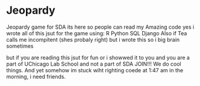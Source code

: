 # Jeopardy
 Jeopardy game for SDA its here so people can read my Amazing code
yes i wrote all of this jsut for the game using:
    R
    Python
    SQL
    Django
Also if Tea calls me incompitent (shes probaly right) but i wrote this so i big brain sometimes

but if you are reading this jsut for fun or i showwed it to you and you are a part of UChicago Lab School and not a part of SDA JOIN!!! We do cool things. 
And yet somehow im stuck wiht righting coede at 1:47 am in the morning, i need friends.